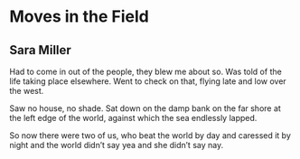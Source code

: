 # Moves in the Field
## Sara Miller
Had to come in out of the people,
they blew me about so.
Was told of the life taking place
elsewhere. Went to check on that,
flying late and low over the west.

Saw no house, no shade.
Sat down on the damp bank
on the far shore at the left
edge of the world, against which
the sea endlessly lapped.

So now there were two of us,
who beat the world by
day and caressed it by night
and the world didn’t say
yea and she didn’t say nay.